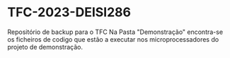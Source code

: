 # TFC-2023-DEISI286
Repositório de backup para o TFC
Na Pasta "Demonstração" encontra-se os ficheiros de codigo que estão a executar nos microprocessadores do projeto de demonstração.
